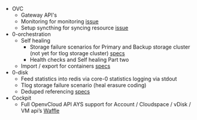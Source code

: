 - OVC
  - Gateway API's
  - Monitoring for monitoring [issue](https://docs.greenitglobe.com/openvcloud/openvcloud/issues/13)
  - Setup syncthing for syncing resource [issue](https://docs.greenitglobe.com/openvcloud/openvcloud/issues/10)
- 0-orchestration
  - Self healing
    - Storage failure scenarios for Primary and Backup storage cluster (not yet for tlog storage cluster) [specs](https://github.com/zero-os/0-orchestrator/blob/master/specs/selfhealing/storage.md)
    - Health checks and Self healing Part two
  - Import / export for containers [specs](https://github.com/zero-os/0-orchestrator/issues/664)
- 0-disk
  - Feed statistics into redis via core-0 statistics logging via stdout
  - Tlog storage failure scenario (heal erasure coding)
  - Deduped referencing [specs](https://github.com/zero-os/0-Disk/issues/299)
- Cockpit
  - Full OpenvCloud API AYS support for Account / Cloudspace / vDisk / VM api’s [Waffle](https://waffle.io/Jumpscale/home?milestone=9.1.1)
